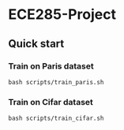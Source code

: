 # ECE285-Project

## Quick start
### Train on Paris dataset
```
bash scripts/train_paris.sh
```

### Train on Cifar dataset

```
bash scripts/train_cifar.sh
```